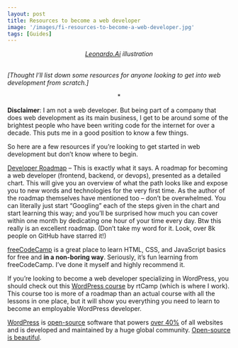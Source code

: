 ```yaml
---
layout: post
title: Resources to become a web developer
image: '/images/fi-resources-to-become-a-web-developer.jpg'
tags: [Guides]
---
```

<center><i><a href="https://leonardo.ai/">Leonardo.Ai</a> illustration</i></center><br>

*[Thought I’ll list down some resources for anyone looking to get into web development from scratch.]*

<p style="text-align: center">*</p>

**Disclaimer**: I am not a web developer. But being part of a company that does web development as its main business, I get to be around some of the brightest people who have been writing code for the internet for over a decade. This puts me in a good position to know a few things.

So here are a few resources if you’re looking to get started in web development but don’t know where to begin.

[Developer Roadmap](https://github.com/kamranahmedse/developer-roadmap) – This is exactly what it says. A roadmap for becoming a web developer (frontend, backend, or devops), presented as a detailed chart. This will give you an overview of what the path looks like and expose you to new words and technologies for the very first time. As the author of the roadmap themselves have mentioned too – don’t be overwhelmed. You can literally just start “Googling” each of the steps given in the chart and start learning this way; and you’ll be surprised how much you can cover within one month by dedicating one hour of your time every day. Btw this really is an excellent roadmap. (Don’t take my word for it. Look, over 8k people on GitHub have starred it!)

[freeCodeCamp](https://www.freecodecamp.org/) is a great place to learn HTML, CSS, and JavaScript basics for free and **in a non-boring way**. Seriously, it’s fun learning from freeCodeCamp. I’ve done it myself and highly recommend it.

If you’re looking to become a web developer specializing in WordPress, you should check out this [WordPress course](https://learn.rtcamp.com/courses/wordpress-training/) by rtCamp (which is where I work). This course too is more of a roadmap than an actual course with all the lessons in one place, but it will show you everything you need to learn to become an employable WordPress developer.

[WordPress](https://wordpress.org/) is [open-source](https://opensource.org/faq) software that powers [over 40%](https://w3techs.com/technologies/overview/content_management) of all websites and is developed and maintained by a huge global community. [Open-source is beautiful](https://yoast.com/open-source-story/).